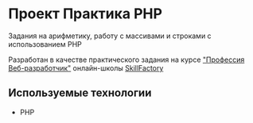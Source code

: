 # Проект Практика PHP

Задания на арифметику, работу с массивами и строками с использованием PHP

Разработан в качестве практического задания на курсе ["Профессия Веб-разработчик"](https://skillfactory.ru/webdev) онлайн-школы [SkillFactory](https://skillfactory.ru/)

## Используемые технологии

* PHP